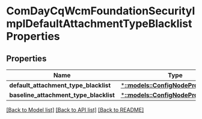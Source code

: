 # ComDayCqWcmFoundationSecurityImplDefaultAttachmentTypeBlacklistProperties

## Properties
Name | Type | Description | Notes
------------ | ------------- | ------------- | -------------
**default_attachment_type_blacklist** | [***::models::ConfigNodePropertyArray**](configNodePropertyArray.md) |  | [optional] 
**baseline_attachment_type_blacklist** | [***::models::ConfigNodePropertyArray**](configNodePropertyArray.md) |  | [optional] 

[[Back to Model list]](../README.md#documentation-for-models) [[Back to API list]](../README.md#documentation-for-api-endpoints) [[Back to README]](../README.md)


